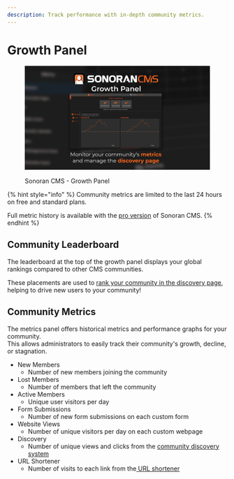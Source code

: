 ```yaml
---
description: Track performance with in-depth community metrics.
---
```


# Growth Panel

<figure><img src="../../../.gitbook/assets/image (2) (1) (1) (1).png" alt=""><figcaption><p>Sonoran CMS - Growth Panel</p></figcaption></figure>

{% hint style="info" %}
Community metrics are limited to the last 24 hours on free and standard plans.

Full metric history is available with the [pro version](broken-reference) of Sonoran CMS.
{% endhint %}

## Community Leaderboard

The leaderboard at the top of the growth panel displays your global rankings compared to other CMS communities.

These placements are used to [rank your community in the discovery page](discovery.md), helping to drive new users to your community!

## Community Metrics

The metrics panel offers historical metrics and performance graphs for your community.\
This allows administrators to easily track their community's growth, decline, or stagnation.

* New Members
  * Number of new members joining the community
* Lost Members
  * Number of members that left the community
* Active Members
  * Unique user visitors per day
* Form Submissions
  * Number of new form submissions on each custom form
* Website Views
  * Number of unique visitors per day on each custom webpage
* Discovery
  * Number of unique views and clicks from the [community discovery system](discovery.md)
* URL Shortener
  * Number of visits to each link from the[ URL shortener](../url-shortener.md)
